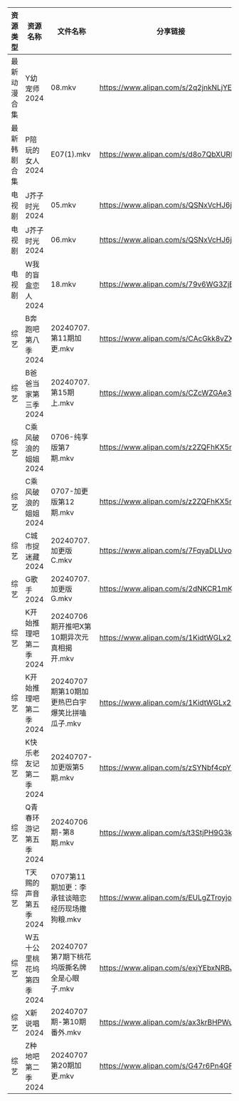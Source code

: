 | 资源类型   | 资源名称            | 文件名称                           | 分享链接                                 | 更新时间                |
| ------ | --------------- | ------------------------------ | ------------------------------------ | ------------------- |
| 最新动漫合集 | Y幼宠师2024        | 08.mkv                         | https://www.alipan.com/s/2q2jnkNLjYE | 2024-07-07 12:09:53 |
| 最新韩剧合集 | P陪玩的女人2024      | E07(1).mkv                     | https://www.alipan.com/s/d8o7QbXUREf | 2024-07-07 00:09:48 |
| 电视剧    | J芥子时光2024       | 05.mkv                         | https://www.alipan.com/s/QSNxVcHJ6jZ | 2024-07-07 14:05:41 |
| 电视剧    | J芥子时光2024       | 06.mkv                         | https://www.alipan.com/s/QSNxVcHJ6jZ | 2024-07-07 14:05:41 |
| 电视剧    | W我的盲盒恋人2024     | 18.mkv                         | https://www.alipan.com/s/79v6WG3ZjBK | 2024-07-07 14:06:50 |
| 综艺     | B奔跑吧第八季2024     | 20240707.第11期加更.mkv            | https://www.alipan.com/s/CAcGkk8vZXT | 2024-07-07 14:07:02 |
| 综艺     | B爸爸当家第三季2024    | 20240707.第15期上.mkv             | https://www.alipan.com/s/CZcWZGAe35k | 2024-07-07 14:07:05 |
| 综艺     | C乘风破浪的姐姐2024    | 0706-纯享版第7期.mkv                | https://www.alipan.com/s/z2ZQFhKX5nR | 2024-07-07 14:07:14 |
| 综艺     | C乘风破浪的姐姐2024    | 0707-加更版第12期.mkv               | https://www.alipan.com/s/z2ZQFhKX5nR | 2024-07-07 14:07:14 |
| 综艺     | C城市捉迷藏2024      | 20240707.加更版C.mkv              | https://www.alipan.com/s/7FqyaDLUvoi | 2024-07-07 14:07:16 |
| 综艺     | G歌手2024         | 20240707.加更版G.mkv              | https://www.alipan.com/s/2dNKCR1mK3D | 2024-07-07 14:07:22 |
| 综艺     | K开始推理吧第二季2024   | 20240706期开推吧X第10期异次元真相揭开.mkv   | https://www.alipan.com/s/1KidtWGLx2b | 2024-07-07 14:07:39 |
| 综艺     | K开始推理吧第二季2024   | 20240707期第10期加更热巴白宇爆笑比拼嗑瓜子.mkv | https://www.alipan.com/s/1KidtWGLx2b | 2024-07-07 14:07:39 |
| 综艺     | K快乐老友记第二季2024   | 20240707-加更版第5期.mkv            | https://www.alipan.com/s/zSYNbf4cpYQ | 2024-07-07 14:07:47 |
| 综艺     | Q青春环游记第五季2024   | 20240706期-第8期.mkv              | https://www.alipan.com/s/t3StjPH9G3k | 2024-07-07 00:08:29 |
| 综艺     | T天赐的声音第五季2024   | 0707第11期加更：李承铉谈暗恋经历现场撒狗粮.mkv   | https://www.alipan.com/s/EULgZTroyjo | 2024-07-07 14:08:29 |
| 综艺     | W五十公里桃花坞第四季2024 | 20240707第7期下桃花坞版撕名牌全是心眼子.mkv   | https://www.alipan.com/s/exjYEbxNRBJ | 2024-07-07 14:08:32 |
| 综艺     | X新说唱2024        | 20240707期-第10期番外.mkv           | https://www.alipan.com/s/ax3krBHPWuN | 2024-07-07 14:08:49 |
| 综艺     | Z种地吧第二季2024     | 20240707第20期加更.mkv             | https://www.alipan.com/s/G47r6Pn4GFV | 2024-07-07 14:08:54 |
